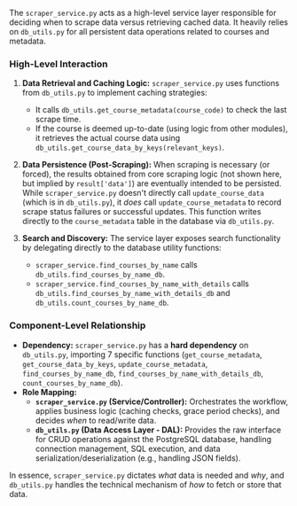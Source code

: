 The `scraper_service.py` acts as a high-level service layer responsible for deciding when to scrape data versus retrieving cached data. It heavily relies on `db_utils.py` for all persistent data operations related to courses and metadata.

### High-Level Interaction

1.  **Data Retrieval and Caching Logic:** `scraper_service.py` uses functions from `db_utils.py` to implement caching strategies:
    *   It calls `db_utils.get_course_metadata(course_code)` to check the last scrape time.
    *   If the course is deemed up-to-date (using logic from other modules), it retrieves the actual course data using `db_utils.get_course_data_by_keys(relevant_keys)`.

2.  **Data Persistence (Post-Scraping):** When scraping is necessary (or forced), the results obtained from core scraping logic (not shown here, but implied by `result['data']`) are eventually intended to be persisted. While `scraper_service.py` doesn't directly call `update_course_data` (which is in `db_utils.py`), it *does* call `update_course_metadata` to record scrape status failures or successful updates. This function writes directly to the `course_metadata` table in the database via `db_utils.py`.

3.  **Search and Discovery:** The service layer exposes search functionality by delegating directly to the database utility functions:
    *   `scraper_service.find_courses_by_name` calls `db_utils.find_courses_by_name_db`.
    *   `scraper_service.find_courses_by_name_with_details` calls `db_utils.find_courses_by_name_with_details_db` and `db_utils.count_courses_by_name_db`.

### Component-Level Relationship

*   **Dependency:** `scraper_service.py` has a **hard dependency** on `db_utils.py`, importing 7 specific functions (`get_course_metadata`, `get_course_data_by_keys`, `update_course_metadata`, `find_courses_by_name_db`, `find_courses_by_name_with_details_db`, `count_courses_by_name_db`).
*   **Role Mapping:**
    *   **`scraper_service.py` (Service/Controller):** Orchestrates the workflow, applies business logic (caching checks, grace period checks), and decides *when* to read/write data.
    *   **`db_utils.py` (Data Access Layer - DAL):** Provides the raw interface for CRUD operations against the PostgreSQL database, handling connection management, SQL execution, and data serialization/deserialization (e.g., handling JSON fields).

In essence, `scraper_service.py` dictates *what* data is needed and *why*, and `db_utils.py` handles the technical mechanism of *how* to fetch or store that data.